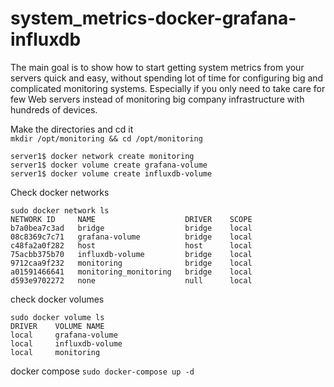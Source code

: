 # system_metrics-docker-grafana-influxdb
The main goal is to show how to start getting system metrics from your servers quick and easy, without spending lot of time for configuring big and complicated monitoring systems. Especially if you only need to take care for few Web servers instead of monitoring big company infrastructure with hundreds of devices.<br>
 
Make the directories and cd it<br>
`mkdir /opt/monitoring && cd /opt/monitoring`

```
server1$ docker network create monitoring
server1$ docker volume create grafana-volume
server1$ docker volume create influxdb-volume
```
Check docker networks
```
sudo docker network ls
NETWORK ID     NAME                    DRIVER    SCOPE
b7a0bea7c3ad   bridge                  bridge    local
08c8369c7c71   grafana-volume          bridge    local
c48fa2a0f282   host                    host      local
75acbb375b70   influxdb-volume         bridge    local
9712caa9f232   monitoring              bridge    local
a01591466641   monitoring_monitoring   bridge    local
d593e9702272   none                    null      local
```

check docker volumes
```
sudo docker volume ls
DRIVER    VOLUME NAME
local     grafana-volume
local     influxdb-volume
local     monitoring
```

docker compose
`sudo docker-compose up -d`
